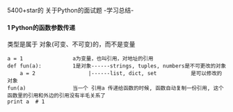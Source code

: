 5400+star的 关于Python的面试题 -学习总结-

#### 1 Python的函数参数传递

类型是属于 对象(可变、不可变)的，而不是变量
```
a = 1                a为变量，也叫引用，对地址的引用
def fun(a):          1是对象------strings, tuples, numbers是不可更改的对象
    a = 2                 |------list, dict, set           是可以修改的对象
fun(a)               当一个 引用a 传递给函数的时候, 函数自动复制一份引用, 这个函数里的引用和外边的引用没有半毛关系了
print a  # 1
```
